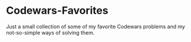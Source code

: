 # Codewars-Favorites
Just a small collection of some of my favorite Codewars problems and my not-so-simple ways of solving them.
